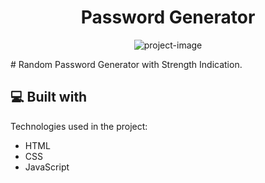 
<h1 align="center" id="title">Password Generator</h1>

<p align="center"><img src="https://socialify.git.ci/SurajSah776/Password-Generator/image?font=Inter&amp;language=1&amp;name=1&amp;owner=1&amp;pattern=Solid&amp;stargazers=1&amp;theme=Dark" alt="project-image"></p>

<p id="description"># Random Password Generator with Strength Indication.</p>

  
  
<h2>💻 Built with</h2>

Technologies used in the project:

*   HTML
*   CSS
*   JavaScript
